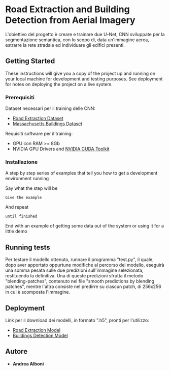 # Road Extraction and Building Detection from Aerial Imagery 

L'obiettivo del progetto è creare e trainare due U-Net, CNN sviluppate per la segmentazione semantica, con lo scopo di, data un'immagine aerea, estrarre la rete 
stradale ed individuare gli edifici presenti.  

## Getting Started

These instructions will give you a copy of the project up and running on
your local machine for development and testing purposes. See deployment
for notes on deploying the project on a live system.

### Prerequisiti

Dataset necessari per il training delle CNN:
- [Road Extraction Dataset](https://www.kaggle.com/datasets/balraj98/deepglobe-road-extraction-dataset)
- [Massachusetts Buildings Dataset](https://www.kaggle.com/datasets/balraj98/massachusetts-buildings-dataset/code)

Requisiti software per il training:
- GPU con RAM >= 8Gb
- NVIDIA GPU Drivers and [NVIDIA CUDA Toolkit](https://developer.nvidia.com/cuda-toolkit)

### Installazione

A step by step series of examples that tell you how to get a development
environment running

Say what the step will be

    Give the example

And repeat

    until finished

End with an example of getting some data out of the system or using it
for a little demo

## Running tests

Per testare il modello ottenuto, runnare il programma "test.py", il quale, dopo aver apportato oppurtune modifiche al percorso del modello, eseguirà una somma pesata sulle due predizioni 
sull'immagine selezionata, restituendo la definitiva. Una di queste predizioni sfrutta il metodo "blending-patches", contenuto nel file "smooth predictions by blending patches", mentre l'altra 
consiste nel predirre su ciascun patch, di 256x256 in cui è scomposta l'immagine.

## Deployment

Link per il download dei modelli, in formato ".h5", pronti per l'utilizzo:
- [Road Extraction Model](https://drive.google.com/file/d/1dfdPuzAOjxv7tyFnCo3qPSDg3BL5kKfM/view?usp=sharing)
- [Buildings Detection Model](https://drive.google.com/file/d/15yyEJvJOZt-Vyrrf1LVo7sACHjIAR_w8/view?usp=sharing)

## Autore

  - **Andrea Alboni** 
